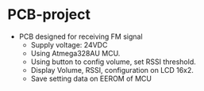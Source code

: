 # PCB-project

- PCB designed for receiving FM signal
  + Supply voltage: 24VDC
  + Using Atmega328AU MCU.
  + Using button to config volume, set RSSI threshold.
  + Display Volume, RSSI, configuration on LCD 16x2.
  + Save setting data on EEROM of MCU
